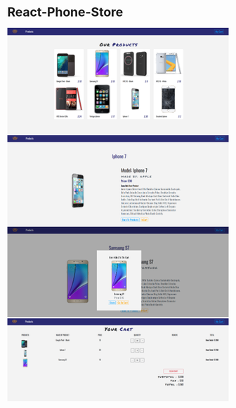 # React-Phone-Store

<img src="/public/screenshots/1.png" alt="image" />
<img src="/public/screenshots/2.png" alt="image" />
<img src="/public/screenshots/3.png" alt="image" />
<img src="/public/screenshots/4.png" alt="image" />